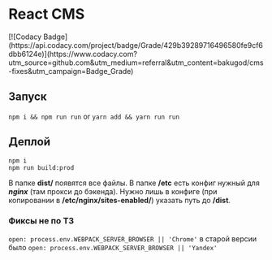 # React CMS 

<p>
  [![Codacy Badge](https://api.codacy.com/project/badge/Grade/429b39289716496580fe9cf6dbb6124e)](https://www.codacy.com?utm_source=github.com&amp;utm_medium=referral&amp;utm_content=bakugod/cms-fixes&amp;utm_campaign=Badge_Grade)
</p>

## Запуск

`npm i && npm run run` or `yarn add && yarn run run`

## Деплой

```
npm i
npm run build:prod
```

В папке **dist/** появятся все файлы. В папке **/etc** есть конфиг нужный для ***nginx*** (там прокси до бэкенда). Нужно лишь в 
конфиге (при копировании в **/etc/nginx/sites-enabled/**) указать путь до **/dist**.

### Фиксы не по ТЗ
`open: process.env.WEBPACK_SERVER_BROWSER || 'Chrome'` в старой версии было 
`open: process.env.WEBPACK_SERVER_BROWSER || 'Yandex'`


